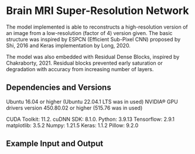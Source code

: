 # Brain MRI Super-Resolution Network
The model implemented is able to reconstructs a high-resolution version of an image from a low-resolution (factor of 4) version given. The basic structure was inspired by ESPCN (Efficient Sub-Pixel CNN) proposed by Shi, 2016 and Keras implementation by Long, 2020.

The model was also embedded with Residual Dense Blocks, inspired by Chakraborty, 2021. Residual blocks prevented early saturation or degradation with accuracy from increasing number of layers.

## Dependencies and Versions
Ubuntu 16.04 or higher (Ubuntu 22.04.1 LTS was in used)
NVIDIA® GPU drivers version 450.80.02 or higher (515.76 was in used)

CUDA Toolkit: 	 11.2.
cuDNN SDK:	 8.1.0.
Python:		 3.9.13
Tensorflow:	 2.9.1
matplotlib:	 3.5.2
Numpy:		 1.21.5
Keras:           1.1.2
Pillow:		 9.2.0

## Example Input and Output

